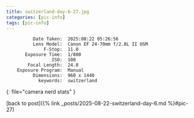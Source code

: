 ```yaml
---
title: switzerland-day-6-27.jpg
categories: [pic-info]
tags: [pic-info]
---
```


```text
          Date Taken:  2025:08:22 05:26:56
          Lens Model:  Canon EF 24-70mm f/2.8L II USM
              F-Stop:  11.0
       Exposure Time:  1/800
                 ISO:  100
        Focal Length:  24.0
    Exposure Program:  Manual
          Dimensions:  960 x 1440
            keywords:  switzerland
```
{: file="camera nerd stats" }

[back to post]({% link _posts/2025-08-22-switzerland-day-6.md %}#pic-27)